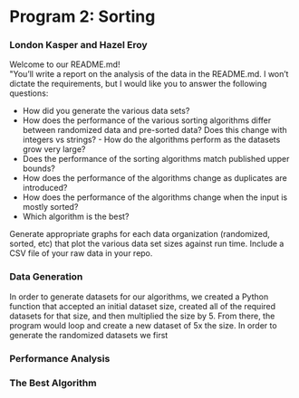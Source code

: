 # Program 2: Sorting
### London Kasper and Hazel Eroy
Welcome to our README.md!
<br>"You’ll write a report on the analysis of the data in the README.md.  I won’t dictate the requirements, but I would like you to answer the following questions:
- How did you generate the various data sets?
- How does the performance of the various sorting algorithms differ between randomized data and pre-sorted data? Does this change with integers vs strings? - How do the algorithms perform as the datasets grow very large?  
- Does the performance of the sorting algorithms match published upper bounds?  
- How does the performance of the algorithms change as duplicates are introduced?
- How does the performance of the algorithms change when the input is mostly sorted?
- Which algorithm is the best?

Generate appropriate graphs for each data organization (randomized, sorted, etc) that plot the various data set sizes against run time.  Include a CSV file of your raw data in your repo. 


### Data Generation
In order to generate datasets for our algorithms, we created a Python function that accepted an initial dataset size, 
created all of the required datasets for that size, and then multiplied the size by 5. From there, the program would 
loop and create a new dataset of 5x the size. In order to generate the randomized datasets we first 

### Performance Analysis
### The Best Algorithm
